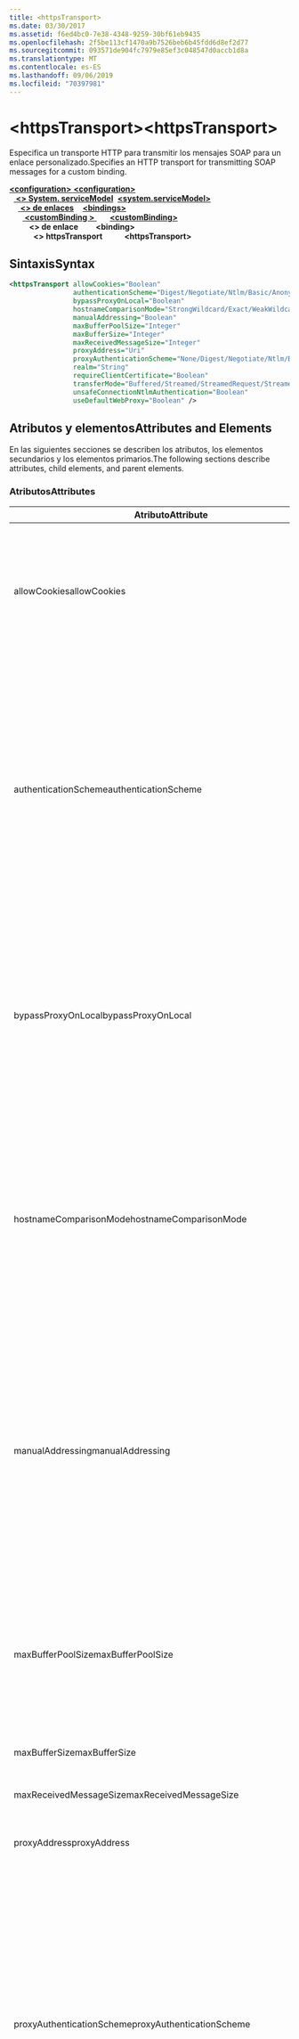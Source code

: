 ```yaml
---
title: <httpsTransport>
ms.date: 03/30/2017
ms.assetid: f6ed4bc0-7e38-4348-9259-30bf61eb9435
ms.openlocfilehash: 2f5be113cf1470a9b7526beb6b45fdd6d8ef2d77
ms.sourcegitcommit: 093571de904fc7979e85ef3c048547d0accb1d8a
ms.translationtype: MT
ms.contentlocale: es-ES
ms.lasthandoff: 09/06/2019
ms.locfileid: "70397981"
---
```

# <a name="httpstransport"></a><span data-ttu-id="7b8b5-101">\<httpsTransport></span><span class="sxs-lookup"><span data-stu-id="7b8b5-101">\<httpsTransport></span></span>
<span data-ttu-id="7b8b5-102">Especifica un transporte HTTP para transmitir los mensajes SOAP para un enlace personalizado.</span><span class="sxs-lookup"><span data-stu-id="7b8b5-102">Specifies an HTTP transport for transmitting SOAP messages for a custom binding.</span></span>  
  
<span data-ttu-id="7b8b5-103">[ **\<configuration>** ](../configuration-element.md)</span><span class="sxs-lookup"><span data-stu-id="7b8b5-103">[**\<configuration>**](../configuration-element.md)</span></span>\
<span data-ttu-id="7b8b5-104">&nbsp;&nbsp;[ **\<> System. serviceModel**](system-servicemodel.md)</span><span class="sxs-lookup"><span data-stu-id="7b8b5-104">&nbsp;&nbsp;[**\<system.serviceModel>**](system-servicemodel.md)</span></span>\
<span data-ttu-id="7b8b5-105">&nbsp;&nbsp;&nbsp;&nbsp;[ **\<> de enlaces**](bindings.md)</span><span class="sxs-lookup"><span data-stu-id="7b8b5-105">&nbsp;&nbsp;&nbsp;&nbsp;[**\<bindings>**](bindings.md)</span></span>\
<span data-ttu-id="7b8b5-106">&nbsp;&nbsp;&nbsp;&nbsp;&nbsp;&nbsp;[ **\<customBinding >** ](custombinding.md)</span><span class="sxs-lookup"><span data-stu-id="7b8b5-106">&nbsp;&nbsp;&nbsp;&nbsp;&nbsp;&nbsp;[**\<customBinding>**](custombinding.md)</span></span>\
<span data-ttu-id="7b8b5-107">&nbsp;&nbsp;&nbsp;&nbsp;&nbsp;&nbsp;&nbsp;&nbsp; **\<> de enlace**</span><span class="sxs-lookup"><span data-stu-id="7b8b5-107">&nbsp;&nbsp;&nbsp;&nbsp;&nbsp;&nbsp;&nbsp;&nbsp;**\<binding>**</span></span>\
<span data-ttu-id="7b8b5-108">&nbsp;&nbsp;&nbsp;&nbsp;&nbsp;&nbsp;&nbsp;&nbsp;&nbsp;&nbsp; **\<> httpsTransport**</span><span class="sxs-lookup"><span data-stu-id="7b8b5-108">&nbsp;&nbsp;&nbsp;&nbsp;&nbsp;&nbsp;&nbsp;&nbsp;&nbsp;&nbsp;**\<httpsTransport>**</span></span>  
  
## <a name="syntax"></a><span data-ttu-id="7b8b5-109">Sintaxis</span><span class="sxs-lookup"><span data-stu-id="7b8b5-109">Syntax</span></span>  
  
```xml  
<httpsTransport allowCookies="Boolean"
                authenticationScheme="Digest/Negotiate/Ntlm/Basic/Anonymous"
                bypassProxyOnLocal="Boolean"
                hostnameComparisonMode="StrongWildcard/Exact/WeakWildcard"
                manualAddressing="Boolean"
                maxBufferPoolSize="Integer"
                maxBufferSize="Integer"
                maxReceivedMessageSize="Integer"
                proxyAddress="Uri"
                proxyAuthenticationScheme="None/Digest/Negotiate/Ntlm/Basic/Anonymous"
                realm="String"
                requireClientCertificate="Boolean"
                transferMode="Buffered/Streamed/StreamedRequest/StreamedResponse"
                unsafeConnectionNtlmAuthentication="Boolean"
                useDefaultWebProxy="Boolean" />
```  
  
## <a name="attributes-and-elements"></a><span data-ttu-id="7b8b5-110">Atributos y elementos</span><span class="sxs-lookup"><span data-stu-id="7b8b5-110">Attributes and Elements</span></span>  
 <span data-ttu-id="7b8b5-111">En las siguientes secciones se describen los atributos, los elementos secundarios y los elementos primarios.</span><span class="sxs-lookup"><span data-stu-id="7b8b5-111">The following sections describe attributes, child elements, and parent elements.</span></span>  
  
### <a name="attributes"></a><span data-ttu-id="7b8b5-112">Atributos</span><span class="sxs-lookup"><span data-stu-id="7b8b5-112">Attributes</span></span>  
  
|<span data-ttu-id="7b8b5-113">Atributo</span><span class="sxs-lookup"><span data-stu-id="7b8b5-113">Attribute</span></span>|<span data-ttu-id="7b8b5-114">DESCRIPCIÓN</span><span class="sxs-lookup"><span data-stu-id="7b8b5-114">Description</span></span>|  
|---------------|-----------------|  
|<span data-ttu-id="7b8b5-115">allowCookies</span><span class="sxs-lookup"><span data-stu-id="7b8b5-115">allowCookies</span></span>|<span data-ttu-id="7b8b5-116">Un valor booleano que especifica si el cliente acepta las cookies y las propaga en solicitudes futuras.</span><span class="sxs-lookup"><span data-stu-id="7b8b5-116">A Boolean value that specifies whether the client accepts cookies and propagates them on future requests.</span></span> <span data-ttu-id="7b8b5-117">El valor predeterminado es `false`.</span><span class="sxs-lookup"><span data-stu-id="7b8b5-117">The default is `false`.</span></span><br /><br /> <span data-ttu-id="7b8b5-118">Puede usar este atributo al interactuar con los servicios Web ASMX que utilizan cookies.</span><span class="sxs-lookup"><span data-stu-id="7b8b5-118">You can use this attribute when you interact with ASMX Web services that use cookies.</span></span> <span data-ttu-id="7b8b5-119">De esta manera, puede estar seguro de que las cookies devueltas del servidor se copian automáticamente en todas las solicitudes de cliente futuras para ese servicio.</span><span class="sxs-lookup"><span data-stu-id="7b8b5-119">In this way, you can be sure that the cookies returned from the server are automatically copied to all future client requests for that service.</span></span>|  
|<span data-ttu-id="7b8b5-120">authenticationScheme</span><span class="sxs-lookup"><span data-stu-id="7b8b5-120">authenticationScheme</span></span>|<span data-ttu-id="7b8b5-121">Especifica el protocolo utilizado para autenticar solicitudes de cliente que son procesadas por un agente de escucha HTTP.</span><span class="sxs-lookup"><span data-stu-id="7b8b5-121">Specifies the protocol used to authenticate client requests being processed by an HTTP listener.</span></span> <span data-ttu-id="7b8b5-122">Los valores válidos son los siguientes:</span><span class="sxs-lookup"><span data-stu-id="7b8b5-122">Valid values include the following:</span></span><br /><br /> <span data-ttu-id="7b8b5-123">Comprobación Especifica la autenticación implícita.</span><span class="sxs-lookup"><span data-stu-id="7b8b5-123">-   Digest: Specifies digest authentication.</span></span><br /><span data-ttu-id="7b8b5-124">Busca Negocia con el cliente para determinar el esquema de autenticación.</span><span class="sxs-lookup"><span data-stu-id="7b8b5-124">-   Negotiate: Negotiates with the client to determine the authentication scheme.</span></span> <span data-ttu-id="7b8b5-125">Si cliente y el servidor son compatibles con Kerberos, se utiliza; de lo contrario, se utiliza NTLM.</span><span class="sxs-lookup"><span data-stu-id="7b8b5-125">If both client and server support Kerberos, it is used; otherwise, NTLM is used.</span></span><br /><span data-ttu-id="7b8b5-126">NTLM Especifica la autenticación de NTLM.</span><span class="sxs-lookup"><span data-stu-id="7b8b5-126">-   Ntlm: Specifies NTLM authentication.</span></span><br /><span data-ttu-id="7b8b5-127">Fundamentales Especifica la autenticación básica.</span><span class="sxs-lookup"><span data-stu-id="7b8b5-127">-   Basic: Specifies basic authentication.</span></span><br /><span data-ttu-id="7b8b5-128">Anonymous Especifica la autenticación anónima.</span><span class="sxs-lookup"><span data-stu-id="7b8b5-128">-   Anonymous: Specifies anonymous authentication.</span></span><br /><br /> <span data-ttu-id="7b8b5-129">El valor predeterminado es Anonymous.</span><span class="sxs-lookup"><span data-stu-id="7b8b5-129">The default is Anonymous.</span></span> <span data-ttu-id="7b8b5-130">Este atributo es del tipo <xref:System.Net.AuthenticationSchemes>.</span><span class="sxs-lookup"><span data-stu-id="7b8b5-130">This attribute is of type <xref:System.Net.AuthenticationSchemes>.</span></span> <span data-ttu-id="7b8b5-131">Se puede establecer este atributo sólo una vez.</span><span class="sxs-lookup"><span data-stu-id="7b8b5-131">This attribute can only be set once.</span></span>|  
|<span data-ttu-id="7b8b5-132">bypassProxyOnLocal</span><span class="sxs-lookup"><span data-stu-id="7b8b5-132">bypassProxyOnLocal</span></span>|<span data-ttu-id="7b8b5-133">Valor de tipo booleano que indica si se omitirá el servidor proxy para las direcciones locales.</span><span class="sxs-lookup"><span data-stu-id="7b8b5-133">A Boolean value that indicates whether to bypass the proxy server for local addresses.</span></span> <span data-ttu-id="7b8b5-134">El valor predeterminado es `false`.</span><span class="sxs-lookup"><span data-stu-id="7b8b5-134">The default is `false`.</span></span><br /><br /> <span data-ttu-id="7b8b5-135">Una dirección local es la que está en la LAN local o intranet.</span><span class="sxs-lookup"><span data-stu-id="7b8b5-135">A local address is one that is on the local LAN or intranet.</span></span><br /><br /> <span data-ttu-id="7b8b5-136">Windows Communication Foundation (WCF) siempre omite el proxy si la dirección de servicio comienza con `http://localhost`.</span><span class="sxs-lookup"><span data-stu-id="7b8b5-136">Windows Communication Foundation (WCF) always ignores the proxy if the service address begins with `http://localhost`.</span></span><br /><br /> <span data-ttu-id="7b8b5-137">Debería utilizar el nombre del host en lugar del localhost si desea que los clientes pasen por un proxy al comunicarse con los servicios en el mismo equipo.</span><span class="sxs-lookup"><span data-stu-id="7b8b5-137">You should use the host name rather than localhost if you want clients to go through a proxy when talking to services on the same machine.</span></span>|  
|<span data-ttu-id="7b8b5-138">hostnameComparisonMode</span><span class="sxs-lookup"><span data-stu-id="7b8b5-138">hostnameComparisonMode</span></span>|<span data-ttu-id="7b8b5-139">Especifica el modo de comparación de nombres de host HTTP usado para analizar los URI.</span><span class="sxs-lookup"><span data-stu-id="7b8b5-139">Specifies the HTTP hostname comparison mode used to parse URIs.</span></span> <span data-ttu-id="7b8b5-140">Los valores válidos son</span><span class="sxs-lookup"><span data-stu-id="7b8b5-140">Valid values are,</span></span><br /><br /> <span data-ttu-id="7b8b5-141">-StrongWildcard: ("+") coincide con todos los nombres de host posibles en el contexto del esquema especificado, el puerto y el URI relativo.</span><span class="sxs-lookup"><span data-stu-id="7b8b5-141">-   StrongWildcard: ("+") matches all possible hostnames in the context of the specified scheme, port and relative URI.</span></span><br /><span data-ttu-id="7b8b5-142">-Exact: sin caracteres comodín</span><span class="sxs-lookup"><span data-stu-id="7b8b5-142">-   Exact: no wildcards</span></span><br /><span data-ttu-id="7b8b5-143">-WeakWildcard: ("\*") coincide con todos los nombres de host posibles en el contexto del esquema especificado, el puerto y los URI relativos que no se han encontrado explícitamente o a través del mecanismo de comodín seguro.</span><span class="sxs-lookup"><span data-stu-id="7b8b5-143">-   WeakWildcard: ("\*") matches all possible hostname in the context of the specified scheme, port and relative UIR that have not been matched explicitly or through the strong wildcard mechanism.</span></span><br /><br /> <span data-ttu-id="7b8b5-144">El valor predeterminado es StrongWildcard.</span><span class="sxs-lookup"><span data-stu-id="7b8b5-144">The default is StrongWildcard.</span></span> <span data-ttu-id="7b8b5-145">Este atributo es del tipo `System.ServiceModel.HostnameComparison`.</span><span class="sxs-lookup"><span data-stu-id="7b8b5-145">This attribute is of type `System.ServiceModel.HostnameComparison`.</span></span>|  
|<span data-ttu-id="7b8b5-146">manualAddressing</span><span class="sxs-lookup"><span data-stu-id="7b8b5-146">manualAddressing</span></span>|<span data-ttu-id="7b8b5-147">Un valor booleano que permite al usuario tomar el control del direccionamiento del mensaje.</span><span class="sxs-lookup"><span data-stu-id="7b8b5-147">A Boolean value that enables the user to take control of message addressing.</span></span> <span data-ttu-id="7b8b5-148">Esta propiedad normalmente se usa en escenarios del enrutador, donde la aplicación determina a cuál de los destinos va a enviar un mensaje.</span><span class="sxs-lookup"><span data-stu-id="7b8b5-148">This property is usually used in router scenarios, where the application determines which one of several destinations to send a message to.</span></span><br /><br /> <span data-ttu-id="7b8b5-149">Si se establece en `true`, el canal supone que el mensaje ya se ha direccionado y no le agrega ninguna información adicional.</span><span class="sxs-lookup"><span data-stu-id="7b8b5-149">When set to `true`, the channel assumes the message has already been addressed and does not add any additional information to it.</span></span> <span data-ttu-id="7b8b5-150">El usuario puede direccionar a continuación individualmente cada mensaje.</span><span class="sxs-lookup"><span data-stu-id="7b8b5-150">The user can then address every message individually.</span></span><br /><br /> <span data-ttu-id="7b8b5-151">Cuando se establece en `false`, la Windows Communication Foundation predeterminada (WCF) que direcciona el mecanismo crea automáticamente las direcciones para todos los mensajes.</span><span class="sxs-lookup"><span data-stu-id="7b8b5-151">When set to `false`, the default Windows Communication Foundation (WCF) addressing mechanism automatically creates addresses for all messages.</span></span><br /><br /> <span data-ttu-id="7b8b5-152">El valor predeterminado es `false`.</span><span class="sxs-lookup"><span data-stu-id="7b8b5-152">The default is `false`.</span></span>|  
|<span data-ttu-id="7b8b5-153">maxBufferPoolSize</span><span class="sxs-lookup"><span data-stu-id="7b8b5-153">maxBufferPoolSize</span></span>|<span data-ttu-id="7b8b5-154">Un entero positivo que especifica el tamaño máximo del grupo de búferes.</span><span class="sxs-lookup"><span data-stu-id="7b8b5-154">A positive integer that specifies the maximum size of the buffer pool.</span></span> <span data-ttu-id="7b8b5-155">El valor predeterminado es 524288.</span><span class="sxs-lookup"><span data-stu-id="7b8b5-155">The default is 524288.</span></span><br /><br /> <span data-ttu-id="7b8b5-156">Muchas partes de los búferes de uso WCF.</span><span class="sxs-lookup"><span data-stu-id="7b8b5-156">Many parts of WCF use buffers.</span></span> <span data-ttu-id="7b8b5-157">Crear y destruir búferes cada vez que se usan es caro, y la recolección de elementos no utilizados para los búferes también es cara.</span><span class="sxs-lookup"><span data-stu-id="7b8b5-157">Creating and destroying buffers each time they are used is expensive, and garbage collection for buffers is also expensive.</span></span> <span data-ttu-id="7b8b5-158">Con grupos de búferes, puede tomar un búfer del grupo, usarlo y devolverlo al grupo una vez haya terminado.</span><span class="sxs-lookup"><span data-stu-id="7b8b5-158">With buffer pools, you can take a buffer from the pool, use it, and return it to the pool once you are done.</span></span> <span data-ttu-id="7b8b5-159">Así se evita la sobrecarga al crear y destruir búferes.</span><span class="sxs-lookup"><span data-stu-id="7b8b5-159">Thus the overhead in creating and destroying buffers is avoided.</span></span>|  
|<span data-ttu-id="7b8b5-160">maxBufferSize</span><span class="sxs-lookup"><span data-stu-id="7b8b5-160">maxBufferSize</span></span>|<span data-ttu-id="7b8b5-161">Un entero positivo que especifica el tamaño máximo del búfer.</span><span class="sxs-lookup"><span data-stu-id="7b8b5-161">A positive integer that specifies the maximum size of the buffer.</span></span> <span data-ttu-id="7b8b5-162">El valor predeterminado es 524288.</span><span class="sxs-lookup"><span data-stu-id="7b8b5-162">The default is 524288</span></span>|  
|<span data-ttu-id="7b8b5-163">maxReceivedMessageSize</span><span class="sxs-lookup"><span data-stu-id="7b8b5-163">maxReceivedMessageSize</span></span>|<span data-ttu-id="7b8b5-164">Un entero positivo que especifica el tamaño del mensaje permitido máximo que se puede recibir.</span><span class="sxs-lookup"><span data-stu-id="7b8b5-164">A positive integer that specifies the maximum allowable message size that can be received.</span></span> <span data-ttu-id="7b8b5-165">El valor predeterminado es 65536.</span><span class="sxs-lookup"><span data-stu-id="7b8b5-165">The default is 65536.</span></span>|  
|<span data-ttu-id="7b8b5-166">proxyAddress</span><span class="sxs-lookup"><span data-stu-id="7b8b5-166">proxyAddress</span></span>|<span data-ttu-id="7b8b5-167">Un URI que especifica la dirección del proxy HTTP.</span><span class="sxs-lookup"><span data-stu-id="7b8b5-167">A URI that specifies the address of the HTTP proxy.</span></span> <span data-ttu-id="7b8b5-168">Si `useSystemWebProxy` es `true`, este valor debe ser `null`.</span><span class="sxs-lookup"><span data-stu-id="7b8b5-168">If `useSystemWebProxy` is `true`, this setting must be `null`.</span></span> <span data-ttu-id="7b8b5-169">El valor predeterminado es `null`.</span><span class="sxs-lookup"><span data-stu-id="7b8b5-169">The default is `null`.</span></span>|  
|<span data-ttu-id="7b8b5-170">proxyAuthenticationScheme</span><span class="sxs-lookup"><span data-stu-id="7b8b5-170">proxyAuthenticationScheme</span></span>|<span data-ttu-id="7b8b5-171">Especifica el protocolo utilizado para autenticar solicitudes de cliente que son procesadas por un proxy HTTP.</span><span class="sxs-lookup"><span data-stu-id="7b8b5-171">Specifies the protocol used for authenticating client requests being processed by an HTTP proxy.</span></span> <span data-ttu-id="7b8b5-172">Los valores válidos son los siguientes:</span><span class="sxs-lookup"><span data-stu-id="7b8b5-172">Valid values include the following:</span></span><br /><br /> <span data-ttu-id="7b8b5-173">Ninguna No se realiza ninguna autenticación.</span><span class="sxs-lookup"><span data-stu-id="7b8b5-173">-   None: No authentication is performed.</span></span><br /><span data-ttu-id="7b8b5-174">Comprobación Especifica la autenticación implícita.</span><span class="sxs-lookup"><span data-stu-id="7b8b5-174">-   Digest: Specifies digest authentication.</span></span><br /><span data-ttu-id="7b8b5-175">Busca Negocia con el cliente para determinar el esquema de autenticación.</span><span class="sxs-lookup"><span data-stu-id="7b8b5-175">-   Negotiate: Negotiates with the client to determine the authentication scheme.</span></span> <span data-ttu-id="7b8b5-176">Si cliente y el servidor son compatibles con Kerberos, se utiliza; de lo contrario, se utiliza NTLM.</span><span class="sxs-lookup"><span data-stu-id="7b8b5-176">If both client and server support Kerberos, it is used; otherwise, NTLM is used.</span></span><br /><span data-ttu-id="7b8b5-177">NTLM Especifica la autenticación de NTLM.</span><span class="sxs-lookup"><span data-stu-id="7b8b5-177">-   Ntlm: Specifies NTLM authentication.</span></span><br /><span data-ttu-id="7b8b5-178">Fundamentales Especifica la autenticación básica.</span><span class="sxs-lookup"><span data-stu-id="7b8b5-178">-   Basic: Specifies basic authentication.</span></span><br /><span data-ttu-id="7b8b5-179">Anonymous Especifica la autenticación anónima.</span><span class="sxs-lookup"><span data-stu-id="7b8b5-179">-   Anonymous: Specifies anonymous authentication.</span></span><br /><br /> <span data-ttu-id="7b8b5-180">El valor predeterminado es Anonymous.</span><span class="sxs-lookup"><span data-stu-id="7b8b5-180">The default is Anonymous.</span></span> <span data-ttu-id="7b8b5-181">Este atributo es del tipo <xref:System.Net.AuthenticationSchemes>.</span><span class="sxs-lookup"><span data-stu-id="7b8b5-181">This attribute is of type <xref:System.Net.AuthenticationSchemes>.</span></span> <span data-ttu-id="7b8b5-182">Tenga en <xref:System.Net.AuthenticationSchemes.IntegratedWindowsAuthentication?displayProperty=nameWithType> cuenta que no se admite.</span><span class="sxs-lookup"><span data-stu-id="7b8b5-182">Note that <xref:System.Net.AuthenticationSchemes.IntegratedWindowsAuthentication?displayProperty=nameWithType> is not supported.</span></span>|  
|<span data-ttu-id="7b8b5-183">realm</span><span class="sxs-lookup"><span data-stu-id="7b8b5-183">realm</span></span>|<span data-ttu-id="7b8b5-184">Una cadena que especifica el dominio kerberos que se utilizará en el proxy/servidor.</span><span class="sxs-lookup"><span data-stu-id="7b8b5-184">A string that specifies the realm to use on the proxy/server.</span></span> <span data-ttu-id="7b8b5-185">El valor predeterminado es una cadena vacía.</span><span class="sxs-lookup"><span data-stu-id="7b8b5-185">The default is an empty string.</span></span><br /><br /> <span data-ttu-id="7b8b5-186">Los servidores usan los dominios para particionar recursos protegidos.</span><span class="sxs-lookup"><span data-stu-id="7b8b5-186">Servers use realms to partition protected resources.</span></span> <span data-ttu-id="7b8b5-187">Cada partición puede tener su propio esquema de autenticación y/o base de datos de autorización.</span><span class="sxs-lookup"><span data-stu-id="7b8b5-187">Each partition can have its own authentication scheme and/or authorization database.</span></span> <span data-ttu-id="7b8b5-188">Los dominios sólo se utilizan para la autenticación básica e implícita.</span><span class="sxs-lookup"><span data-stu-id="7b8b5-188">Realms are used only for basic and digest authentication.</span></span> <span data-ttu-id="7b8b5-189">Cuando un cliente se autentica correctamente, la autenticación es válida para todos los recursos de un dominio kerberos determinado.</span><span class="sxs-lookup"><span data-stu-id="7b8b5-189">After a client successfully authenticates, the authentication is valid for all resources in a given realm.</span></span> <span data-ttu-id="7b8b5-190">Para obtener una descripción detallada de los territorios, consulte RFC 2617 en el [sitio web de IETF](https://www.ietf.org).</span><span class="sxs-lookup"><span data-stu-id="7b8b5-190">For a detailed description of realms, see RFC 2617 at the [IETF website](https://www.ietf.org).</span></span>|  
|<span data-ttu-id="7b8b5-191">requireClientCertificate</span><span class="sxs-lookup"><span data-stu-id="7b8b5-191">requireClientCertificate</span></span>|<span data-ttu-id="7b8b5-192">Un valor booleano que especifica si el servidor necesita que el cliente proporcione un certificado de cliente como parte del protocolo de enlace HTTPS.</span><span class="sxs-lookup"><span data-stu-id="7b8b5-192">A Boolean value that specifies if the server requires the client to provide a client certificate as part of the HTTPS handshake.</span></span> <span data-ttu-id="7b8b5-193">El valor predeterminado es `false`.</span><span class="sxs-lookup"><span data-stu-id="7b8b5-193">The default is `false`.</span></span>|  
|<span data-ttu-id="7b8b5-194">transferMode</span><span class="sxs-lookup"><span data-stu-id="7b8b5-194">transferMode</span></span>|<span data-ttu-id="7b8b5-195">Especifica si los mensajes se almacenan en búfer, se transmiten o si son una solicitud o una respuesta.</span><span class="sxs-lookup"><span data-stu-id="7b8b5-195">Specifies whether messages are buffered or streamed or a request or response.</span></span> <span data-ttu-id="7b8b5-196">Los valores válidos son los siguientes:</span><span class="sxs-lookup"><span data-stu-id="7b8b5-196">Valid values include the following:</span></span><br /><br /> <span data-ttu-id="7b8b5-197">Almacenado en búfer Los mensajes de solicitud y respuesta se almacenan en búfer.</span><span class="sxs-lookup"><span data-stu-id="7b8b5-197">-   Buffered: The request and response messages are buffered.</span></span><br /><span data-ttu-id="7b8b5-198">Transmiten Los mensajes de solicitud y respuesta se transmiten por secuencias.</span><span class="sxs-lookup"><span data-stu-id="7b8b5-198">-   Streamed: The request and response messages are streamed.</span></span><br /><span data-ttu-id="7b8b5-199">-   StreamedRequest: Se transmite el mensaje de solicitud y se almacena en búfer el mensaje de respuesta.</span><span class="sxs-lookup"><span data-stu-id="7b8b5-199">-   StreamedRequest: The request message is streamed and the response message is buffered.</span></span><br /><span data-ttu-id="7b8b5-200">StreamedResponse Se almacena en búfer el mensaje de solicitud y se transmite el mensaje de respuesta.</span><span class="sxs-lookup"><span data-stu-id="7b8b5-200">-   StreamedResponse: The request message is buffered and the response message is streamed.</span></span><br /><br /> <span data-ttu-id="7b8b5-201">El valor predeterminado es Buffered.</span><span class="sxs-lookup"><span data-stu-id="7b8b5-201">The default is Buffered.</span></span> <span data-ttu-id="7b8b5-202">Este atributo es del tipo <xref:System.ServiceModel.TransferMode>.</span><span class="sxs-lookup"><span data-stu-id="7b8b5-202">This attribute is of type <xref:System.ServiceModel.TransferMode>.</span></span>|  
|<span data-ttu-id="7b8b5-203">unsafeConnectionNtlmAuthentication</span><span class="sxs-lookup"><span data-stu-id="7b8b5-203">unsafeConnectionNtlmAuthentication</span></span>|<span data-ttu-id="7b8b5-204">Un valor booleano que especifica si la conexión compartida no segura está habilitada en el servidor.</span><span class="sxs-lookup"><span data-stu-id="7b8b5-204">A Boolean value that specifies whether Unsafe Connection Sharing is enabled on the server.</span></span> <span data-ttu-id="7b8b5-205">El valor predeterminado es `false`.</span><span class="sxs-lookup"><span data-stu-id="7b8b5-205">The default is `false`.</span></span> <span data-ttu-id="7b8b5-206">Si está habilitado, la autenticación NTLM se realiza una vez en cada conexión TCP.</span><span class="sxs-lookup"><span data-stu-id="7b8b5-206">If enabled, NTLM authentication is performed once on each TCP connection.</span></span>|  
|<span data-ttu-id="7b8b5-207">useDefaultWebProxy</span><span class="sxs-lookup"><span data-stu-id="7b8b5-207">useDefaultWebProxy</span></span>|<span data-ttu-id="7b8b5-208">Un valor que especifica si se utiliza la configuración del proxy del equipo en lugar de la configuración específica del usuario.</span><span class="sxs-lookup"><span data-stu-id="7b8b5-208">A Boolean value that specifies whether the machine-wide proxy settings are used rather than the user specific settings.</span></span> <span data-ttu-id="7b8b5-209">El valor predeterminado es `true`.</span><span class="sxs-lookup"><span data-stu-id="7b8b5-209">The default is `true`.</span></span>|  
  
### <a name="child-elements"></a><span data-ttu-id="7b8b5-210">Elementos secundarios</span><span class="sxs-lookup"><span data-stu-id="7b8b5-210">Child Elements</span></span>  
 <span data-ttu-id="7b8b5-211">Ninguno.</span><span class="sxs-lookup"><span data-stu-id="7b8b5-211">None.</span></span>  
  
### <a name="parent-elements"></a><span data-ttu-id="7b8b5-212">Elementos primarios</span><span class="sxs-lookup"><span data-stu-id="7b8b5-212">Parent Elements</span></span>  
  
|<span data-ttu-id="7b8b5-213">Elemento</span><span class="sxs-lookup"><span data-stu-id="7b8b5-213">Element</span></span>|<span data-ttu-id="7b8b5-214">DESCRIPCIÓN</span><span class="sxs-lookup"><span data-stu-id="7b8b5-214">Description</span></span>|  
|-------------|-----------------|  
|[<span data-ttu-id="7b8b5-215">\<binding></span><span class="sxs-lookup"><span data-stu-id="7b8b5-215">\<binding></span></span>](../../../misc/binding.md)|<span data-ttu-id="7b8b5-216">Define todas las funcionalidades de enlace del enlace personalizado.</span><span class="sxs-lookup"><span data-stu-id="7b8b5-216">Defines all binding capabilities of the custom binding.</span></span>|  
  
## <a name="remarks"></a><span data-ttu-id="7b8b5-217">Comentarios</span><span class="sxs-lookup"><span data-stu-id="7b8b5-217">Remarks</span></span>  
 <span data-ttu-id="7b8b5-218">El elemento `httpsTransport` es el punto inicial para crear un enlace personalizado que implementa el protocolo de transporte HTTPS.</span><span class="sxs-lookup"><span data-stu-id="7b8b5-218">The `httpsTransport` element is the starting point for creating a custom binding that implements the HTTPS transport protocol.</span></span> <span data-ttu-id="7b8b5-219">HTTPS es el transporte primario utilizado para fines de interoperabilidad segura.</span><span class="sxs-lookup"><span data-stu-id="7b8b5-219">HTTPS is the primary transport used for secure interoperability purposes.</span></span> <span data-ttu-id="7b8b5-220">HTTPS es compatible con el Windows Communication Foundation (WCF) para garantizar la interoperabilidad con otras pilas de servicios Web.</span><span class="sxs-lookup"><span data-stu-id="7b8b5-220">HTTPS is supported by the Windows Communication Foundation (WCF) to ensure interoperability with other Web services stacks.</span></span>  
  
## <a name="see-also"></a><span data-ttu-id="7b8b5-221">Vea también</span><span class="sxs-lookup"><span data-stu-id="7b8b5-221">See also</span></span>

- <xref:System.ServiceModel.Configuration.HttpsTransportElement>
- <xref:System.ServiceModel.Channels.HttpsTransportBindingElement>
- <xref:System.ServiceModel.Channels.TransportBindingElement>
- <xref:System.ServiceModel.Channels.CustomBinding>
- [<span data-ttu-id="7b8b5-222">Transportes</span><span class="sxs-lookup"><span data-stu-id="7b8b5-222">Transports</span></span>](../../../wcf/feature-details/transports.md)
- [<span data-ttu-id="7b8b5-223">Elección del transporte</span><span class="sxs-lookup"><span data-stu-id="7b8b5-223">Choosing a Transport</span></span>](../../../wcf/feature-details/choosing-a-transport.md)
- [<span data-ttu-id="7b8b5-224">Enlaces</span><span class="sxs-lookup"><span data-stu-id="7b8b5-224">Bindings</span></span>](../../../wcf/bindings.md)
- [<span data-ttu-id="7b8b5-225">Extensión de enlaces</span><span class="sxs-lookup"><span data-stu-id="7b8b5-225">Extending Bindings</span></span>](../../../wcf/extending/extending-bindings.md)
- [<span data-ttu-id="7b8b5-226">Enlaces personalizados</span><span class="sxs-lookup"><span data-stu-id="7b8b5-226">Custom Bindings</span></span>](../../../wcf/extending/custom-bindings.md)
- [<span data-ttu-id="7b8b5-227">\<customBinding></span><span class="sxs-lookup"><span data-stu-id="7b8b5-227">\<customBinding></span></span>](custombinding.md)
